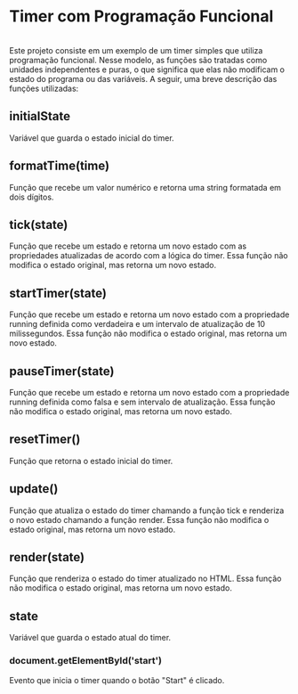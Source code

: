 <h1>Timer com Programação Funcional</h1>
<br />
Este projeto consiste em um exemplo de um timer simples que utiliza programação funcional. Nesse modelo, as funções são tratadas como unidades independentes e puras, o que significa que elas não modificam o estado do programa ou das variáveis. A seguir, uma breve descrição das funções utilizadas:

<h2>initialState</h2>
Variável que guarda o estado inicial do timer.

<h2>formatTime(time)</h2>
Função que recebe um valor numérico e retorna uma string formatada em dois dígitos.

<h2>tick(state)</h2>
Função que recebe um estado e retorna um novo estado com as propriedades atualizadas de acordo com a lógica do timer. Essa função não modifica o estado original, mas retorna um novo estado.

<h2>startTimer(state)</h2>
Função que recebe um estado e retorna um novo estado com a propriedade running definida como verdadeira e um intervalo de atualização de 10 milissegundos. Essa função não modifica o estado original, mas retorna um novo estado.

<h2>pauseTimer(state)</h2>
Função que recebe um estado e retorna um novo estado com a propriedade running definida como falsa e sem intervalo de atualização. Essa função não modifica o estado original, mas retorna um novo estado.

<h2>resetTimer()</h2>
Função que retorna o estado inicial do timer.

<h2>update()</h2>
Função que atualiza o estado do timer chamando a função tick e renderiza o novo estado chamando a função render. Essa função não modifica o estado original, mas retorna um novo estado.

<h2>render(state)</h2>
Função que renderiza o estado do timer atualizado no HTML. Essa função não modifica o estado original, mas retorna um novo estado.

<h2>state</h2>
Variável que guarda o estado atual do timer.

<h3>document.getElementById('start')</h3>
Evento que inicia o timer quando o botão "Start" é clicado.


